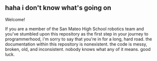 ## haha i don't know what's going on
Welcome!

If you are a member of the San Mateo High School robotics team and you've stumbled upon this repository as the first step in your journey to programmerhood, i'm sorry to say that you're in for a long, hard road. the documentation within this repository is nonexistent. the code is messy, broken, old, and inconsistent. nobody knows what any of it means. good luck.